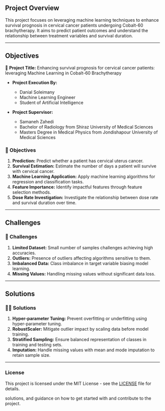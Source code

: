 ## Project Overview

This project focuses on leveraging machine learning techniques to enhance survival prognosis in cervical cancer patients undergoing Cobalt-60 brachytherapy. It aims to predict patient outcomes and understand the relationship between treatment variables and survival duration.

---

## Objectives

🎯 **Project Title:** Enhancing survival prognosis for cervical cancer patients: leveraging Machine Learning in Cobalt-60 Brachytherapy

- **Project Execution By:**
  - Danial Soleimany
  - Machine Learning Engineer
  - Student of Artificial Intelligence

- **Project Supervisor:**
  - Samaneh Zahedi
  - Bachelor of Radiology from Shiraz University of Medical Sciences
  - Masters Degree in Medical Physics from Jondishapour University of Medical Sciences

### 🧐 Objectives

1. **Prediction:** Predict whether a patient has cervical uterus cancer.
2. **Survival Estimation:** Estimate the number of days a patient will survive with cervical cancer.
3. **Machine Learning Application:** Apply machine learning algorithms for regression and classification tasks.
4. **Feature Importance:** Identify impactful features through feature selection methods.
5. **Dose Rate Investigation:** Investigate the relationship between dose rate and survival duration over time.

---

## Challenges

### 🤒 Challenges

1. **Limited Dataset:** Small number of samples challenges achieving high accuracies.
2. **Outliers:** Presence of outliers affecting algorithms sensitive to them.
3. **Imbalanced Data:** Class imbalance in target variable biasing model learning.
4. **Missing Values:** Handling missing values without significant data loss.

---

## Solutions

### 👩‍⚕️ Solutions

1. **Hyper-parameter Tuning:** Prevent overfitting or underfitting using hyper-parameter tuning.
2. **RobustScaler:** Mitigate outlier impact by scaling data before model training.
3. **Stratified Sampling:** Ensure balanced representation of classes in training and testing sets.
4. **Imputation:** Handle missing values with mean and mode imputation to retain sample size.

---

### License

This project is licensed under the MIT License - see the [LICENSE](LICENSE) file for details.

solutions, and guidance on how to get started with and contribute to the project.
